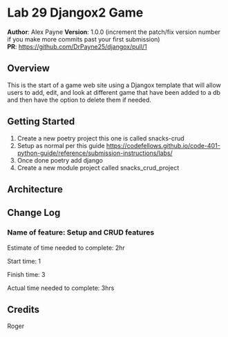 # Lab 29 Djangox2 Game

**Author**: Alex Payne
**Version**: 1.0.0 (increment the patch/fix version number if you make more commits past your first submission)  
**PR**: https://github.com/DrPayne25/djangox/pull/1

## Overview
This is the start of a game web site using a Djangox template that will allow users to add, edit, and look at different game that have been added to a db and then have the option to delete them if needed.

## Getting Started
1. Create a new poetry project this one is called snacks-crud
2. Setup as normal per this guide https://codefellows.github.io/code-401-python-guide/reference/submission-instructions/labs/
3. Once done poetry add django
4. Create a new module project called snacks_crud_project

## Architecture

## Change Log
### Name of feature: Setup and CRUD features

Estimate of time needed to complete: 2hr 

Start time: 1

Finish time: 3

Actual time needed to complete: 3hrs

## Credits 
Roger
